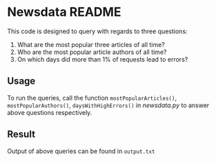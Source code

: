 # Newsdata README

This code is designed to query with regards to three questions:
1. What are the most popular three articles of all time?
2. Who are the most popular article authors of all time?
3. On which days did more than 1% of requests lead to errors?

## Usage
To run the queries, call the function `mostPopularArticles()`, `mostPopularAuthors()`, `daysWithHighErrors()` in *newsdata.py* to answer above questions respectively.

## Result
Output of above queries can be found in `output.txt`


